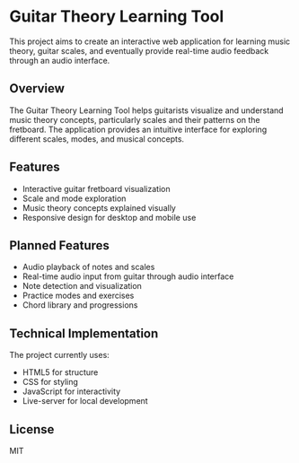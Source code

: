 # Guitar Theory Learning Tool

This project aims to create an interactive web application for learning music theory, guitar scales, and eventually provide real-time audio feedback through an audio interface.

## Overview

The Guitar Theory Learning Tool helps guitarists visualize and understand music theory concepts, particularly scales and their patterns on the fretboard. The application provides an intuitive interface for exploring different scales, modes, and musical concepts.

## Features

- Interactive guitar fretboard visualization
- Scale and mode exploration
- Music theory concepts explained visually
- Responsive design for desktop and mobile use

## Planned Features

- Audio playback of notes and scales
- Real-time audio input from guitar through audio interface
- Note detection and visualization
- Practice modes and exercises
- Chord library and progressions

## Technical Implementation

The project currently uses:
- HTML5 for structure
- CSS for styling
- JavaScript for interactivity
- Live-server for local development
## License
MIT